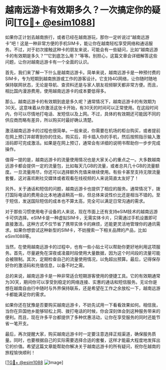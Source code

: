 # 越南远游卡有效期多久？一次搞定你的疑问[[TG💪+ @esim1088](https://t.me/s/esim1088)]

如果你正计划去越南旅行，或者已经在越南游玩，那你一定听说过“越南远游卡”吧！这是一种非常方便的手机SIM卡，能让你在越南轻松享受网络和通话服务。不过，对于初次接触这种卡的朋友来说，可能会有一些疑问，比如“越南远游卡的有效期是多久？”“它到底怎么用？”等等。别担心，这篇文章会详细解答这些问题，让你对越南远游卡有一个全面的认识。

首先，我们来了解一下什么是越南远游卡。简单来说，越南远游卡是一种预付费的SIM卡，专为短期到越南旅游或工作的游客设计。它支持4G网络，让你随时随地保持联网状态，无论是导航、查资料还是与家人朋友视频聊天都非常方便。而且，相比国内漫游费用，使用越南远游卡的成本要低得多。

那么，越南远游卡的有效期到底是多久呢？通常情况下，越南远游卡的有效期为30天。这意味着从你激活这张卡开始，有30天的时间可以正常使用。在这段时间内，你可以尽情地打电话、发短信以及上网。不过，具体的有效期还可能因不同的供应商而略有差异，所以购买时最好确认清楚。

激活越南远游卡的过程也很简单。一般来说，你需要在机场的柜台购买，或者提前在网上预订并邮寄到你的住处。购买后，将卡插入你的手机，然后按照指示输入激活码即可完成激活。如果是在网上预订，通常会有详细的说明书帮助你一步步完成操作。

值得一提的是，越南远游卡的流量使用情况也是大家关心的重点之一。大多数越南远游卡都会提供一定的流量包，比如每天几GB的流量，或者总共几十GB的流量额度。一旦流量用尽，你还可以选择额外充值来继续使用。有些卡甚至支持无限流量套餐，这对喜欢刷社交媒体或者观看在线视频的人来说简直太友好了！

另外，关于通话和短信的问题，越南远游卡也提供了相应的服务。通常情况下，拨打国际电话的费用会比本地通话稍高一些，但总体来说性价比还是相当不错的。至于短信，发送国际短信的成本也不算太高，完全可以满足日常沟通的需求。

对于那些习惯使用电子设备的人来说，现在市面上还有支持eSIM技术的越南远游卡可供选择。eSIM卡是一种虚拟SIM卡，无需实体卡片，只需通过手机设置即可直接激活。这种方式不仅节省了携带实体卡的麻烦，还能更灵活地管理你的通讯需求。如果你想尝试这种新型的SIM卡，不妨搜索一下相关品牌的产品，比如eSim1088等。

当然，在使用越南远游卡的过程中，也有一些小贴士可以帮助你更好地利用这项服务。首先，尽量避免在深夜或凌晨时段使用大量数据，因为这个时间段的流量可能会被限制。其次，定期检查自己的流量使用情况，以免超出预算。最后，记得保存好你的激活码和充值信息，以备不时之需。

总的来说，越南远游卡是一种非常适合短期游客使用的便捷工具。它的有效期通常为30天，期间你可以享受到稳定的网络连接、实惠的通话和短信服务。无论你是想在越南自由行中随时与外界保持联系，还是希望在工作之余放松一下，越南远游卡都能满足你的需求。

如果你还在犹豫是否要购买越南远游卡，不妨先试用一下看看效果如何。相信我，当你在异国他乡能够轻松上网、拨打电话的时候，你会深刻体会到这种服务带来的便利。而且，现在许多平台都提供了多种优惠活动，让你在享受服务的同时还能节省一笔开支。

最后，再次提醒大家，购买越南远游卡时一定要注意选择正规渠道，确保服务质量。同时，也要根据自己的实际需要选择合适的套餐，这样才能最大程度地发挥出它的价值。希望这篇文章能帮助你解决关于越南远游卡的所有疑问，祝你在越南的旅程愉快顺利！

[[TG💪+ @esim1088](https://t.me/s/esim1088) ![Image](https://i.postimg.cc/4NQfJmqS/Snipaste-2025-05-13-00-14-12.png)]